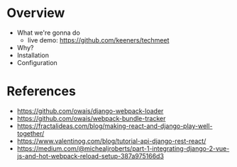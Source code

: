 # Overview
- What we're gonna do
    - live demo: https://github.com/keeners/techmeet
- Why?
- Installation
- Configuration

# References
- https://github.com/owais/django-webpack-loader
- https://github.com/owais/webpack-bundle-tracker
- https://fractalideas.com/blog/making-react-and-django-play-well-together/
- https://www.valentinog.com/blog/tutorial-api-django-rest-react/
- https://medium.com/@michealjroberts/part-1-integrating-django-2-vue-js-and-hot-webpack-reload-setup-387a975166d3
